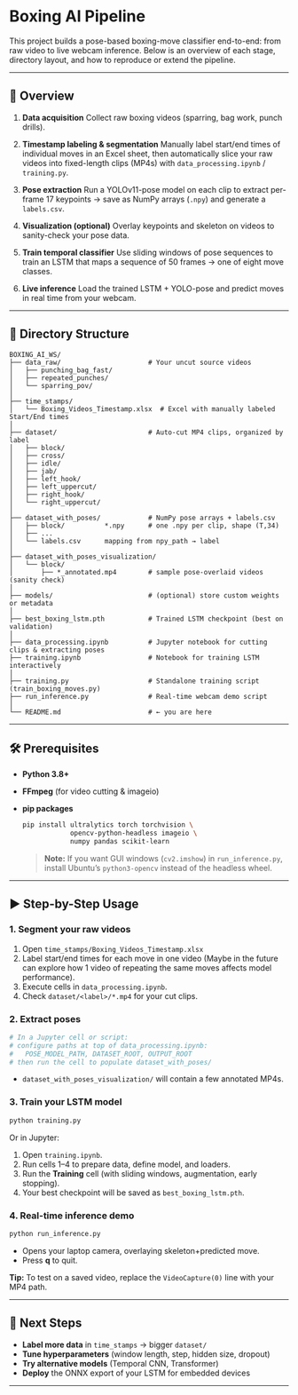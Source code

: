 # Boxing AI Pipeline

This project builds a pose-based boxing-move classifier end-to-end: from raw video to live webcam inference. Below is an overview of each stage, directory layout, and how to reproduce or extend the pipeline.

---

## 🚀 Overview

1. **Data acquisition**
   Collect raw boxing videos (sparring, bag work, punch drills).

2. **Timestamp labeling & segmentation**
   Manually label start/end times of individual moves in an Excel sheet, then automatically slice your raw videos into fixed-length clips (MP4s) with `data_processing.ipynb` / `training.py`.

3. **Pose extraction**
   Run a YOLOv11-pose model on each clip to extract per-frame 17 keypoints → save as NumPy arrays (`.npy`) and generate a `labels.csv`.

4. **Visualization (optional)**
   Overlay keypoints and skeleton on videos to sanity-check your pose data.

5. **Train temporal classifier**
   Use sliding windows of pose sequences to train an LSTM that maps a sequence of 50 frames → one of eight move classes.

6. **Live inference**
   Load the trained LSTM + YOLO-pose and predict moves in real time from your webcam.

---

## 📂 Directory Structure

```
BOXING_AI_WS/
├── data_raw/                      # Your uncut source videos
│   ├── punching_bag_fast/
│   ├── repeated_punches/
│   └── sparring_pov/
│
├── time_stamps/
│   └── Boxing_Videos_Timestamp.xlsx  # Excel with manually labeled Start/End times
│
├── dataset/                       # Auto-cut MP4 clips, organized by label
│   ├── block/
│   ├── cross/
│   ├── idle/
│   ├── jab/
│   ├── left_hook/
│   ├── left_uppercut/
│   ├── right_hook/
│   └── right_uppercut/
│
├── dataset_with_poses/            # NumPy pose arrays + labels.csv
│   ├── block/          *.npy      # one .npy per clip, shape (T,34)
│   ├── ...
│   └── labels.csv      mapping from npy_path → label
│
├── dataset_with_poses_visualization/
│   └── block/
│       ├── *_annotated.mp4        # sample pose-overlaid videos (sanity check)
│
├── models/                        # (optional) store custom weights or metadata
│
├── best_boxing_lstm.pth           # Trained LSTM checkpoint (best on validation)
│
├── data_processing.ipynb          # Jupyter notebook for cutting clips & extracting poses
├── training.ipynb                 # Notebook for training LSTM interactively
│
├── training.py                    # Standalone training script (train_boxing_moves.py)
├── run_inference.py               # Real-time webcam demo script
│
└── README.md                      # ← you are here
```

---

## 🛠️ Prerequisites

- **Python 3.8+**
- **FFmpeg** (for video cutting & imageio)
- **pip packages**

  ```bash
  pip install ultralytics torch torchvision \
              opencv-python-headless imageio \
              numpy pandas scikit-learn
  ```

  > **Note:** If you want GUI windows (`cv2.imshow`) in `run_inference.py`, install Ubuntu’s `python3-opencv` instead of the headless wheel.

---

## ▶️ Step-by-Step Usage

### 1. Segment your raw videos

1. Open `time_stamps/Boxing_Videos_Timestamp.xlsx`
2. Label start/end times for each move in one video (Maybe in the future can explore how 1 video of repeating the same moves affects model performance).
3. Execute cells in `data_processing.ipynb`.
4. Check `dataset/<label>/*.mp4` for your cut clips.

### 2. Extract poses

```bash
# In a Jupyter cell or script:
# configure paths at top of data_processing.ipynb:
#   POSE_MODEL_PATH, DATASET_ROOT, OUTPUT_ROOT
# then run the cell to populate dataset_with_poses/
```

- `dataset_with_poses_visualization/` will contain a few annotated MP4s.

### 3. Train your LSTM model

```bash
python training.py
```

Or in Jupyter:

1. Open `training.ipynb`.
2. Run cells 1–4 to prepare data, define model, and loaders.
3. Run the **Training** cell (with sliding windows, augmentation, early stopping).
4. Your best checkpoint will be saved as `best_boxing_lstm.pth`.

### 4. Real-time inference demo

```bash
python run_inference.py
```

- Opens your laptop camera, overlaying skeleton+predicted move.
- Press **q** to quit.

**Tip:** To test on a saved video, replace the `VideoCapture(0)` line with your MP4 path.

---

## 🎯 Next Steps

- **Label more data** in `time_stamps` → bigger `dataset/`
- **Tune hyperparameters** (window length, step, hidden size, dropout)
- **Try alternative models** (Temporal CNN, Transformer)
- **Deploy** the ONNX export of your LSTM for embedded devices

---
